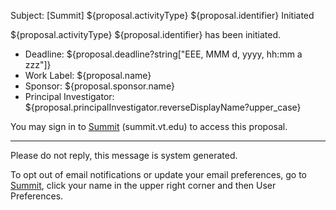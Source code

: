 Subject: [Summit] ${proposal.activityType} ${proposal.identifier} Initiated

${proposal.activityType} ${proposal.identifier} has been initiated.

* Deadline:
  ${proposal.deadline?string["EEE, MMM d, yyyy, hh:mm a zzz"]}
* Work Label:
  ${proposal.name}
* Sponsor:
  ${proposal.sponsor.name}
* Principal Investigator:
  ${proposal.principalInvestigator.reverseDisplayName?upper_case}

You may sign in to [Summit](summit.vt.edu) (summit.vt.edu) to access this proposal.

------------------------------------------------------------------------
Please do not reply, this message is system generated.

To opt out of email notifications or update your email preferences, go to [Summit](summit.vt.edu), click your name in the upper right corner and then User Preferences.
